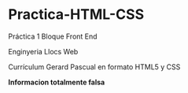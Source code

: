 # Practica-HTML-CSS
Práctica 1 Bloque Front End

Enginyeria Llocs Web

Currículum Gerard Pascual en formato HTML5 y CSS

**Informacion totalmente falsa**